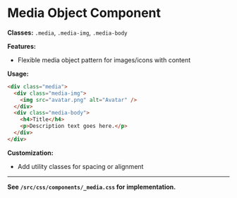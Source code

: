 # Media Object Component

**Classes:** `.media`, `.media-img`, `.media-body`

**Features:**
- Flexible media object pattern for images/icons with content

**Usage:**
```html
<div class="media">
  <div class="media-img">
    <img src="avatar.png" alt="Avatar" />
  </div>
  <div class="media-body">
    <h4>Title</h4>
    <p>Description text goes here.</p>
  </div>
</div>
```

**Customization:**
- Add utility classes for spacing or alignment

---

**See `/src/css/components/_media.css` for implementation.**

